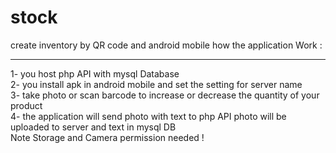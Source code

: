 # stock
create inventory by QR code and android mobile 
how the application Work :
<hr>
1- you host php API with mysql Database
<br/>
2- you install apk in android mobile and set the setting for server name 
<br/>
3- take photo or scan barcode to increase or decrease the quantity of your product
<br/>
4- the application will send photo with text to php API photo will be uploaded to server and text in mysql DB
<br/>
Note Storage and Camera permission needed !
